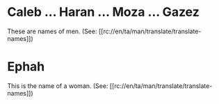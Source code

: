 # Caleb ... Haran ... Moza ... Gazez

These are names of men. (See: [[rc://en/ta/man/translate/translate-names]])

# Ephah

This is the name of a woman. (See: [[rc://en/ta/man/translate/translate-names]])